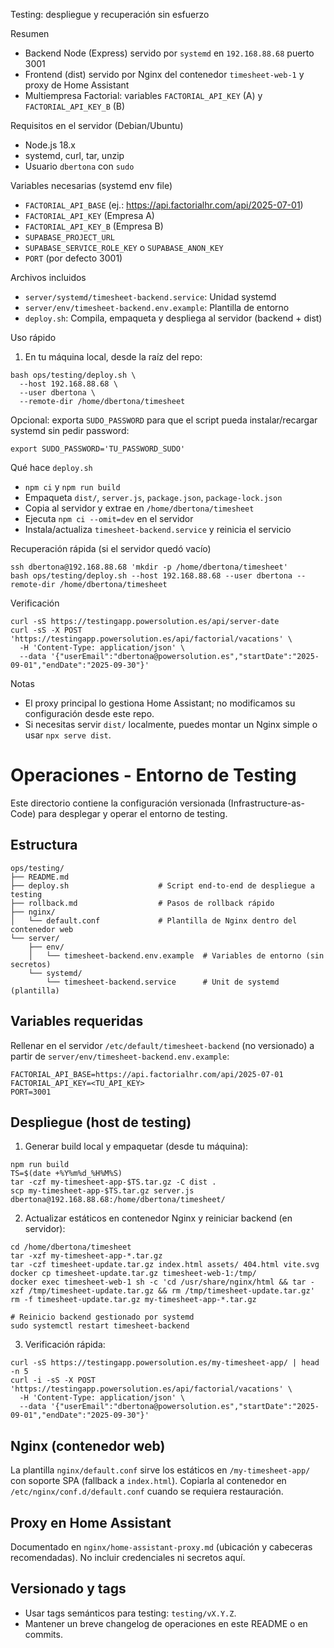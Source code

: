 Testing: despliegue y recuperación sin esfuerzo

Resumen
- Backend Node (Express) servido por `systemd` en `192.168.88.68` puerto 3001
- Frontend (dist) servido por Nginx del contenedor `timesheet-web-1` y proxy de Home Assistant
- Multiempresa Factorial: variables `FACTORIAL_API_KEY` (A) y `FACTORIAL_API_KEY_B` (B)

Requisitos en el servidor (Debian/Ubuntu)
- Node.js 18.x
- systemd, curl, tar, unzip
- Usuario `dbertona` con `sudo`

Variables necesarias (systemd env file)
- `FACTORIAL_API_BASE` (ej.: https://api.factorialhr.com/api/2025-07-01)
- `FACTORIAL_API_KEY` (Empresa A)
- `FACTORIAL_API_KEY_B` (Empresa B)
- `SUPABASE_PROJECT_URL`
- `SUPABASE_SERVICE_ROLE_KEY` o `SUPABASE_ANON_KEY`
- `PORT` (por defecto 3001)

Archivos incluidos
- `server/systemd/timesheet-backend.service`: Unidad systemd
- `server/env/timesheet-backend.env.example`: Plantilla de entorno
- `deploy.sh`: Compila, empaqueta y despliega al servidor (backend + dist)

Uso rápido
1) En tu máquina local, desde la raíz del repo:
```
bash ops/testing/deploy.sh \
  --host 192.168.88.68 \
  --user dbertona \
  --remote-dir /home/dbertona/timesheet
```
Opcional: exporta `SUDO_PASSWORD` para que el script pueda instalar/recargar systemd sin pedir password:
```
export SUDO_PASSWORD='TU_PASSWORD_SUDO'
```

Qué hace `deploy.sh`
- `npm ci` y `npm run build`
- Empaqueta `dist/`, `server.js`, `package.json`, `package-lock.json`
- Copia al servidor y extrae en `/home/dbertona/timesheet`
- Ejecuta `npm ci --omit=dev` en el servidor
- Instala/actualiza `timesheet-backend.service` y reinicia el servicio

Recuperación rápida (si el servidor quedó vacío)
```
ssh dbertona@192.168.88.68 'mkdir -p /home/dbertona/timesheet'
bash ops/testing/deploy.sh --host 192.168.88.68 --user dbertona --remote-dir /home/dbertona/timesheet
```

Verificación
```
curl -sS https://testingapp.powersolution.es/api/server-date
curl -sS -X POST 'https://testingapp.powersolution.es/api/factorial/vacations' \
  -H 'Content-Type: application/json' \
  --data '{"userEmail":"dbertona@powersolution.es","startDate":"2025-09-01","endDate":"2025-09-30"}'
```

Notas
- El proxy principal lo gestiona Home Assistant; no modificamos su configuración desde este repo.
- Si necesitas servir `dist/` localmente, puedes montar un Nginx simple o usar `npx serve dist`.

# Operaciones - Entorno de Testing

Este directorio contiene la configuración versionada (Infrastructure-as-Code) para desplegar y operar el entorno de testing.

## Estructura

```
ops/testing/
├── README.md
├── deploy.sh                    # Script end-to-end de despliegue a testing
├── rollback.md                  # Pasos de rollback rápido
├── nginx/
│   └── default.conf             # Plantilla de Nginx dentro del contenedor web
└── server/
    ├── env/
    │   └── timesheet-backend.env.example  # Variables de entorno (sin secretos)
    └── systemd/
        └── timesheet-backend.service      # Unit de systemd (plantilla)
```

## Variables requeridas

Rellenar en el servidor `/etc/default/timesheet-backend` (no versionado) a partir de `server/env/timesheet-backend.env.example`:

```
FACTORIAL_API_BASE=https://api.factorialhr.com/api/2025-07-01
FACTORIAL_API_KEY=<TU_API_KEY>
PORT=3001
```

## Despliegue (host de testing)

1. Generar build local y empaquetar (desde tu máquina):

```
npm run build
TS=$(date +%Y%m%d_%H%M%S)
tar -czf my-timesheet-app-$TS.tar.gz -C dist .
scp my-timesheet-app-$TS.tar.gz server.js dbertona@192.168.88.68:/home/dbertona/timesheet/
```

2. Actualizar estáticos en contenedor Nginx y reiniciar backend (en servidor):

```
cd /home/dbertona/timesheet
tar -xzf my-timesheet-app-*.tar.gz
tar -czf timesheet-update.tar.gz index.html assets/ 404.html vite.svg
docker cp timesheet-update.tar.gz timesheet-web-1:/tmp/
docker exec timesheet-web-1 sh -c 'cd /usr/share/nginx/html && tar -xzf /tmp/timesheet-update.tar.gz && rm /tmp/timesheet-update.tar.gz'
rm -f timesheet-update.tar.gz my-timesheet-app-*.tar.gz

# Reinicio backend gestionado por systemd
sudo systemctl restart timesheet-backend
```

3. Verificación rápida:

```
curl -sS https://testingapp.powersolution.es/my-timesheet-app/ | head -n 5
curl -i -sS -X POST 'https://testingapp.powersolution.es/api/factorial/vacations' \
  -H 'Content-Type: application/json' \
  --data '{"userEmail":"dbertona@powersolution.es","startDate":"2025-09-01","endDate":"2025-09-30"}'
```

## Nginx (contenedor web)

La plantilla `nginx/default.conf` sirve los estáticos en `/my-timesheet-app/` con soporte SPA (fallback a `index.html`). Copiarla al contenedor en `/etc/nginx/conf.d/default.conf` cuando se requiera restauración.

## Proxy en Home Assistant

Documentado en `nginx/home-assistant-proxy.md` (ubicación y cabeceras recomendadas). No incluir credenciales ni secretos aquí.

## Versionado y tags

- Usar tags semánticos para testing: `testing/vX.Y.Z`.
- Mantener un breve changelog de operaciones en este README o en commits.
